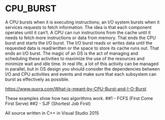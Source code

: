 # CPU_BURST

A CPU bursts when it is executing instructions; an I/O system bursts when it services requests to fetch information. 
The idea is that each component operates until it can’t.
A CPU can run instructions from the cache until it needs to fetch more instructions or data from memory. 
That ends the CPU burst and starts the I/O burst. 
The I/O burst reads or writes data until the requested data is read/written or the space to store its cache runs out.
That ends an I/O burst. The magic of an OS is the act of managing and scheduling these activities to maximize the use of the resources and minimize wait and idle time.
In real life, a lot of this activity can be managed in parallel, 
but in OS design you should consider the dependencies between I/O and CPU activities and events and make sure that each subsystem can burst as effectively as possible.

https://www.quora.com/What-is-meant-by-CPU-Burst-and-I-O-Burst

These examples show how two algorithms work.
##1 - FCFS (First Come First Serve)
##2 - SJF (Shortest Job First)

All source written in C++ in Visual Studio 2015
